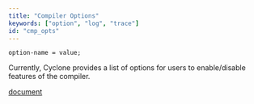 ```yaml
---
title: "Compiler Options"
keywords: ["option", "log", "trace"]
id: "cmp_opts"
---
```


```cyclone
option-name = value;
```

Currently, Cyclone provides a list of options for users to enable/disable features of the compiler.

[document](https://classicwuhao.github.io/cyclone_tutorial/expr/options.html)